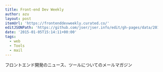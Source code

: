 ```yaml
---
title: Front-end Dev Weekly
author: azu
layout: post
itemUrl: 'https://frontenddevweekly.curated.co/'
editJSONPath: 'https://github.com/jser/jser.info/edit/gh-pages/data/2015/01/index.json'
date: '2015-01-05T15:14:11+00:00'
tags:
  - web
  - Tools
  - mail
---
```

フロントエンド開発のニュース、ツールについてのメールマガジン
